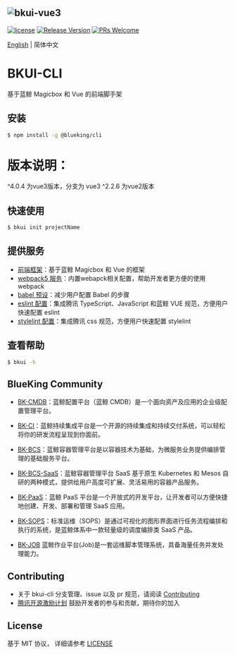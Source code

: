 ![bkui-vue3](docs/logo.png)
---
[![license](https://img.shields.io/badge/license-MIT-brightgreen.svg?style=flat)](https://github.com/TencentBlueKing/bkui-cli/blob/master/LICENSE.txt) [![Release Version](https://img.shields.io/github/v/release/TencentBlueKing/bkui-cli?include_prereleases)](https://github.com/TencentBlueKing/bkui-cli/releases) [![PRs Welcome](https://img.shields.io/badge/PRs-welcome-brightgreen.svg)](https://github.com/TencentBlueKing/bkui-cli/pulls)

[English](README_EN.md) | 简体中文



# BKUI-CLI
基于蓝鲸 Magicbox 和 Vue 的前端脚手架

## 安装
```bash
$ npm install -g @blueking/cli
```
### 
# 版本说明：
^4.0.4 为vue3版本，分支为 vue3
^2.2.6  为vue2版本

## 快速使用
```bash
$ bkui init projectName
```

## 提供服务
- [前端框架](packages/@bkui/template-vue)：基于蓝鲸 Magicbox 和 Vue 的框架
- [webpack5 服务](packages/@bkui/cli-service-webpack5)：内置webapck相关配置，帮助开发者更方便的使用webpack
- [babel 预设](packages/@bkui/babel-preset-bk)：减少用户配置 Babel 的步骤
- [eslint 配置](packages/@bkui/eslint-config-bk)：集成腾讯 TypeScript、JavaScript 和蓝鲸 VUE 规范，方便用户快速配置 eslint
- [stylelint 配置](packages/@bkui/stylelint-config-bk)：集成腾讯 css 规范，方便用户快速配置 stylelint

## 查看帮助
```bash
$ bkui -h
```

## BlueKing Community
- [BK-CMDB](https://github.com/Tencent/bk-cmdb)：蓝鲸配置平台（蓝鲸 CMDB）是一个面向资产及应用的企业级配置管理平台。

- [BK-CI](https://github.com/Tencent/bk-ci)：蓝鲸持续集成平台是一个开源的持续集成和持续交付系统，可以轻松将你的研发流程呈现到你面前。

- [BK-BCS](https://github.com/Tencent/bk-bcs)：蓝鲸容器管理平台是以容器技术为基础，为微服务业务提供编排管理的基础服务平台。

- [BK-BCS-SaaS](https://github.com/Tencent/bk-bcs-saas)：蓝鲸容器管理平台 SaaS 基于原生 Kubernetes 和 Mesos 自研的两种模式，提供给用户高度可扩展、灵活易用的容器产品服务。

- [BK-PaaS](https://github.com/Tencent/bk-paas)：蓝鲸 PaaS 平台是一个开放式的开发平台，让开发者可以方便快捷地创建、开发、部署和管理 SaaS 应用。

- [BK-SOPS](https://github.com/Tencent/bk-sops)：标准运维（SOPS）是通过可视化的图形界面进行任务流程编排和执行的系统，是蓝鲸体系中一款轻量级的调度编排类 SaaS 产品。

- [BK-JOB](https://github.com/Tencent/bk-job) 蓝鲸作业平台(Job)是一套运维脚本管理系统，具备海量任务并发处理能力。

## Contributing
- 关于 bkui-cli 分支管理、issue 以及 pr 规范，请阅读 [Contributing](docs/CONTRIBUTING.md)
- [腾讯开源激励计划](https://opensource.tencent.com/contribution) 鼓励开发者的参与和贡献，期待你的加入

## License
基于 MIT 协议， 详细请参考 [LICENSE](LICENSE.txt)
